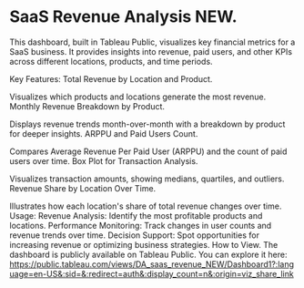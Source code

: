 # SaaS Revenue Analysis NEW.

This dashboard, built in Tableau Public, visualizes key financial metrics for a SaaS business. It provides insights into revenue, paid users, and other KPIs across different locations, products, and time periods.

Key Features:
Total Revenue by Location and Product.

Visualizes which products and locations generate the most revenue.
Monthly Revenue Breakdown by Product.

Displays revenue trends month-over-month with a breakdown by product for deeper insights.
ARPPU and Paid Users Count.

Compares Average Revenue Per Paid User (ARPPU) and the count of paid users over time.
Box Plot for Transaction Analysis.

Visualizes transaction amounts, showing medians, quartiles, and outliers.
Revenue Share by Location Over Time.

Illustrates how each location's share of total revenue changes over time.
Usage:
Revenue Analysis: Identify the most profitable products and locations.
Performance Monitoring: Track changes in user counts and revenue trends over time.
Decision Support: Spot opportunities for increasing revenue or optimizing business strategies.
How to View.
The dashboard is publicly available on Tableau Public. You can explore it here:
https://public.tableau.com/views/DA_saas_revenue_NEW/Dashboard1?:language=en-US&:sid=&:redirect=auth&:display_count=n&:origin=viz_share_link

